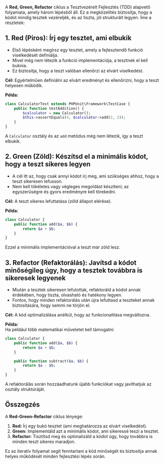 A **Red, Green, Refactor** ciklus a Tesztvezérelt Fejlesztés (TDD) alapvető folyamata, amely három lépésből áll. Ez a megközelítés biztosítja, hogy a kódot mindig tesztek vezéreljék, és az tiszta, jól strukturált legyen. Íme a részletek:

## **1. Red (Piros): Írj egy tesztet, ami elbukik**

- Első lépésként megírsz egy tesztet, amely a fejlesztendő funkció viselkedését definiálja.
- Mivel még nem létezik a funkció implementációja, a tesztnek el kell buknia.
- Ez biztosítja, hogy a teszt valóban ellenőrzi az elvárt viselkedést.

**Cél:** Egyértelműen definiálni az elvárt eredményt és ellenőrizni, hogy a teszt helyesen működik.

**Példa:**
```php
class CalculatorTest extends PHPUnit\Framework\TestCase {
    public function testAddition() {
        $calculator = new Calculator();
        $this->assertEquals(4, $calculator->add(2, 2));
    }
}
```

A `Calculator` osztály és az `add` metódus még nem létezik, így a teszt elbukik.
## **2. Green (Zöld): Készítsd el a minimális kódot, hogy a teszt sikeres legyen**

- A cél itt az, hogy csak annyi kódot írj meg, ami szükséges ahhoz, hogy a teszt sikeresen lefusson.
- Nem kell tökéletes vagy végleges megoldást készíteni; az egyszerűségre és gyors eredményre kell törekedni.

**Cél:** A teszt sikeres lefuttatása (zöld állapot elérése).

**Példa:**

```php
class Calculator {
    public function add($a, $b) {
        return $a + $b;
    }
}
```

Ezzel a minimális implementációval a teszt már zöld lesz.
## **3. Refactor (Refaktorálás): Javítsd a kódot minőségileg úgy, hogy a tesztek továbbra is sikeresek legyenek**

- Miután a tesztek sikeresen lefutottak, refaktoráld a kódot annak érdekében, hogy tiszta, olvasható és hatékony legyen.
- Fontos, hogy minden refaktorálás után újra lefuttasd a teszteket annak biztosítására, hogy semmi ne törjön el.

**Cél:** A kód optimalizálása anélkül, hogy az funkcionalitása megváltozna.

**Példa:**\
Ha például több matematikai műveletet kell támogatni:

```php
class Calculator {
    public function add($a, $b) {
        return $a + $b;
    }

    public function subtract($a, $b) {
        return $a - $b;
    }
}
```

A refaktorálás során hozzáadhatunk újabb funkciókat vagy javíthatjuk az osztály struktúráját.
## Összegzés

A **Red-Green-Refactor** ciklus lényege:

1. **Red:** Írj egy bukó tesztet (ami meghatározza az elvárt viselkedést).
2. **Green:** Implementáld azt a minimális kódot, ami sikeressé teszi a tesztet.
3. **Refactor:** Tisztítsd meg és optimalizáld a kódot úgy, hogy továbbra is minden teszt sikeres maradjon.

Ez az iteratív folyamat segít fenntartani a kód minőségét és biztosítja annak helyes működését minden fejlesztési lépés során.